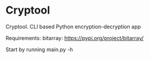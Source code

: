 # Cryptool
Cryptool. CLI based Python encryption-decryption app

Requirements:
  bitarray: https://pypi.org/project/bitarray/

Start by running main.py -h

